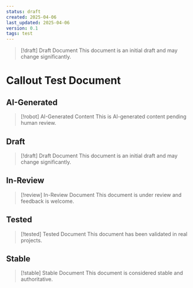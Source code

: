 ```yaml
---
status: draft
created: 2025-04-06
last_updated: 2025-04-06
version: 0.1
tags: test
---
```

> [!draft] Draft Document
> This document is an initial draft and may change significantly.
# Callout Test Document

## AI-Generated

> [!robot] AI-Generated Content
> This is AI-generated content pending human review.

## Draft

> [!draft] Draft Document
> This document is an initial draft and may change significantly.

## In-Review

> [!review] In-Review Document
> This document is under review and feedback is welcome.

## Tested

> [!tested] Tested Document
> This document has been validated in real projects.

## Stable

> [!stable] Stable Document
> This document is considered stable and authoritative.
